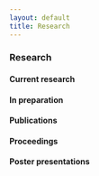 ```yaml
---
layout: default
title: Research
---
```


### Research

#### Current research

#### In preparation

#### Publications

#### Proceedings

#### Poster presentations
